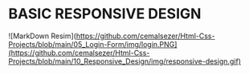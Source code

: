 # BASIC RESPONSIVE DESIGN
![MarkDown Resim](https://github.com/cemalsezer/Html-Css-Projects/blob/main/05_Login-Form/img/login.PNG](https://github.com/cemalsezer/Html-Css-Projects/blob/main/10_Responsive_Design/img/responsive-design.gif)

